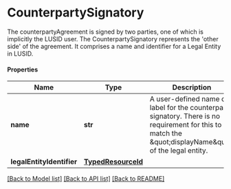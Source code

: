 # CounterpartySignatory

The counterpartyAgreement is signed by two parties, one of which is implicitly the LUSID user.  The CounterpartySignatory represents the 'other side' of the agreement.  It comprises a name and identifier for a Legal Entity in LUSID.

#### Properties
Name | Type | Description | Notes
------------ | ------------- | ------------- | -------------
**name** | **str** | A user-defined name or label for the counterparty signatory.  There is no requirement for this to match the \&quot;displayName\&quot; of the legal entity. | 
**legalEntityIdentifier** | [**TypedResourceId**](TypedResourceId.md) |  | 

[[Back to Model list]](../README.md#documentation-for-models) [[Back to API list]](../README.md#documentation-for-api-endpoints) [[Back to README]](../README.md)


